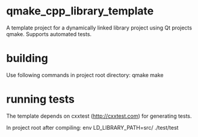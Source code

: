 # qmake_cpp_library_template
A template project for a dynamically linked library project using Qt projects qmake. Supports automated tests.

# building
Use following commands in project root directory:
qmake
make

# running tests
The template depends on cxxtest (http://cxxtest.com) for generating tests.

In project root after compiling:
env LD_LIBRARY_PATH=src/ ./test/test
